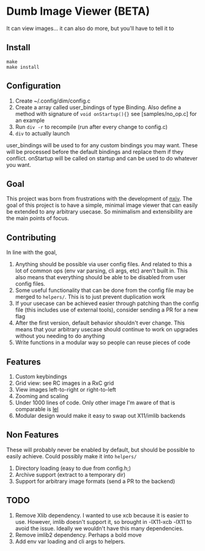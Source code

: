 # Dumb Image Viewer (BETA)
It can view images... it can also do more, but you'll have to tell it to

## Install
```
make
make install
```

## Configuration
1. Create ~/.config/dim/config.c
2. Create a array called user_bindings of type Binding. Also define a method with signature of `void onStartup(){}` see [samples/no_op.c] for an example
3. Run `div -r` to recompile (run after every change to config.c)
4. `div` to actually launch

user_bindings will be used to for any custom bindings you may want. These will be processed before the default bindings and replace them if they conflict.
onStartup will be called on startup and can be used to do whatever you want.

## Goal
This project was born from frustrations with the development of [nxiv](https://github.com/nxiv/nxiv). The goal of this project is to have a simple, minimal image viewer that can easily be extended to any arbitrary usecase. So minimalism and extensibility are the main points of focus.

## Contributing
In line with the goal,
1. Anything should be possible via user config files. And related to this a lot of common ops (env var parsing, cli args, etc) aren't built in. This also means that everything should be able to be disabled from user config files.
2. Some useful functionality that can be done from the config file may be merged to `helpers/`. This is to just prevent duplication work
3. If your usecase can be achieved easier through patching than the config file (this includes use of external tools), consider sending a PR for a new flag
4. After the first version, default behavior shouldn't ever change. This means that your arbitrary usecase should continue to work on upgrades without you needing to do anything
5. Write functions in a modular way so people can reuse pieces of code

## Features
1. Custom keybindings
2. Grid view: see RC images in a RxC grid
3. View images left-to-right or right-to-left
4. Zooming and scaling
5. Under 1000 lines of code. Only other image I'm aware of that is comparable is [lel](https://git.codemadness.org/lel/files.html)
6. Modular design would make it easy to swap out X11/imlib backends

## Non Features
These will probably never be enabled by default, but should be possible to easily achieve. Could possibly make it into `helpers/`
1. Directory loading (easy to due from config.h;)
2. Archive support (extract to a temporary dir)
3. Support for arbitrary image formats (send a PR to the backend)

## TODO
1. Remove Xlib dependency. I wanted to use xcb because it is easier to use. However, imlib doesn't support it, so brought in -lX11-xcb -lX11 to avoid the issue. Ideally we wouldn't have this many dependencies.
2. Remove imlib2 dependency. Perhaps a bold move
2. Add env var loading and cli args to helpers.
